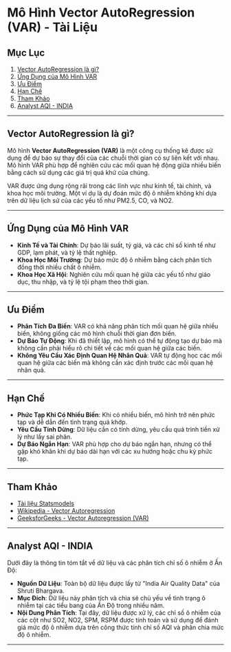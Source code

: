 # Mô Hình Vector AutoRegression (VAR) - Tài Liệu

## Mục Lục
1. [Vector AutoRegression là gì?](#vector-autoregression-là-gì)
2. [Ứng Dụng của Mô Hình VAR](#ứng-dụng-của-mô-hình-var)
3. [Ưu Điểm](#ưu-điểm)
4. [Hạn Chế](#hạn-chế)
5. [Tham Khảo](#tham-khảo)
6. [Analyst AQI - INDIA](#analyst-aqi---india)

---

## Vector AutoRegression là gì?
Mô hình **Vector AutoRegression (VAR)** là một công cụ thống kê được sử dụng để dự báo sự thay đổi của các chuỗi thời gian có sự liên kết với nhau. Mô hình VAR phù hợp để nghiên cứu các mối quan hệ động giữa nhiều biến bằng cách sử dụng các giá trị quá khứ của chúng.

VAR được ứng dụng rộng rãi trong các lĩnh vực như kinh tế, tài chính, và khoa học môi trường. Một ví dụ là dự đoán mức độ ô nhiễm không khí dựa trên dữ liệu lịch sử của các yếu tố như PM2.5, CO, và NO2.

---

## Ứng Dụng của Mô Hình VAR
- **Kinh Tế và Tài Chính**: Dự báo lãi suất, tỷ giá, và các chỉ số kinh tế như GDP, lạm phát, và tỷ lệ thất nghiệp.
- **Khoa Học Môi Trường**: Dự báo mức độ ô nhiễm bằng cách phân tích đồng thời nhiều chất ô nhiễm.
- **Khoa Học Xã Hội**: Nghiên cứu mối quan hệ giữa các yếu tố như giáo dục, thu nhập, và tỷ lệ tội phạm theo thời gian.

---

## Ưu Điểm
- **Phân Tích Đa Biến**: VAR có khả năng phân tích mối quan hệ giữa nhiều biến, không giống các mô hình chuỗi thời gian đơn biến.
- **Dự Báo Tự Động**: Khi đã thiết lập, mô hình có thể tự động tạo dự báo mà không cần phải hiểu rõ chi tiết về các mối quan hệ giữa các biến.
- **Không Yêu Cầu Xác Định Quan Hệ Nhân Quả**: VAR tự động học các mối quan hệ giữa các biến mà không cần xác định trước các mối quan hệ nhân quả.

---

## Hạn Chế
- **Phức Tạp Khi Có Nhiều Biến**: Khi có nhiều biến, mô hình trở nên phức tạp và dễ dẫn đến tình trạng quá khớp.
- **Yêu Cầu Tính Dừng**: Dữ liệu cần có tính dừng, yêu cầu quá trình tiền xử lý như lấy sai phân.
- **Dự Báo Ngắn Hạn**: VAR phù hợp cho dự báo ngắn hạn, nhưng có thể gặp khó khăn khi dự báo dài hạn với các xu hướng hoặc chu kỳ phức tạp.

---

## Tham Khảo
- [Tài liệu Statsmodels](https://www.statsmodels.org/stable/vector_ar.html)
- [Wikipedia - Vector Autoregression](https://en.wikipedia.org/wiki/Vector_autoregression)
- [GeeksforGeeks - Vector Autoregression (VAR)](https://www.geeksforgeeks.org/vector-autoregression-var-for-multivariate-time-series/) 
---

## Analyst AQI - INDIA
Dưới đây là thông tin tóm tắt về dữ liệu và các phân tích chỉ số ô nhiễm ở Ấn Độ:

- **Nguồn Dữ Liệu**: Toàn bộ dữ liệu được lấy từ "India Air Quality Data" của Shruti Bhargava.
- **Mục Đích**: Dữ liệu này phân tích và chia sẻ chủ yếu về tình trạng ô nhiễm tại các tiểu bang của Ấn Độ trong nhiều năm.
- **Nội Dung Phân Tích**: Tại đây, dữ liệu được xử lý, các chỉ số ô nhiễm của các cột như SO2, NO2, SPM, RSPM được tính toán và sử dụng để đánh giá mức độ ô nhiễm dựa trên công thức tính chỉ số AQI và phân chia mức độ ô nhiễm.

---

